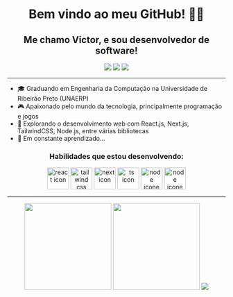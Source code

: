 <div align="center">
  <h1>Bem vindo ao meu GitHub! ✌🏻</h1><h2>Me chamo Victor, e sou desenvolvedor de software!</h2>
  <a href="mailto:sguedes.victor@gmail.com"><img src="https://img.shields.io/badge/Gmail-D14836?style=for-the-badge&logo=gmail&logoColor=white"/></a>
  <a href="https://www.linkedin.com/in/victorsilvaguedes/"><img src="https://img.shields.io/badge/LinkedIn-0077B5?style=for-the-badge&logo=linkedin&logoColor=white"/></a>
  <a href="https://www.instagram.com/victorsilvaguedess/"><img src="https://img.shields.io/badge/Instagram-E4405F?style=for-the-badge&logo=instagram&logoColor=white"/></a>
</div>

---

- 🎓 Graduando em Engenharia da Computação na Universidade de Ribeirão Preto (UNAERP)
- 🎮 Apaixonado pelo mundo da tecnologia, principalmente programação e jogos
- 🚀 Explorando o desenvolvimento web com React.js, Next.js, TailwindCSS, Node.js, entre várias bibliotecas
- 🍃 Em constante aprendizado...

<div align="center">
<h3>Habilidades que estou desenvolvendo:</h3>
  <img src="https://cdn.jsdelivr.net/gh/devicons/devicon@latest/icons/react/react-original.svg" title="react icon" alt="react icon" width="50" height="50"/>
  <img src="https://cdn.jsdelivr.net/gh/devicons/devicon@latest/icons/tailwindcss/tailwindcss-original.svg" title="tailwind css icon" alt="tailwind css icon" width="50" height="50"/>
  <img src="https://cdn.jsdelivr.net/gh/devicons/devicon@latest/icons/nextjs/nextjs-original.svg" title="next icon" alt="next icon" width="50" height="50"/>
  <img src="https://cdn.jsdelivr.net/gh/devicons/devicon@latest/icons/typescript/typescript-original.svg" title="ts icon" alt="ts icon" width="50" height="50"/>
  <img src="https://cdn.jsdelivr.net/gh/devicons/devicon@latest/icons/nodejs/nodejs-original.svg" title="node icon" alt="node icone" width="50" height="50"/>
<img src="https://cdn.jsdelivr.net/gh/devicons/devicon@latest/icons/git/git-original.svg" title="git icon" alt="node icone" width="50" height="50"/>
</div>

---


<div align = "center">
  <a href="https://github.com/victorSilvaGuedes">
<img height="200em" src="https://github-readme-stats.vercel.app/api/top-langs/?username=victorSilvaGuedes&theme=darcula&count_private=true&layout=donut&locale=pt-br"/></a>
  <a href="https://github.com/victorSilvaGuedes">
<img height="200em" src="https://victorsilvaguedes-readme-stats.vercel.app/api?username=victorSilvaGuedes&count_private=true&show_icons=true&theme=darcula&include_all_commits=true&rank_icon=github&locale=pt-br"/></a>
  <a href="https://gist.github.com/victorSilvaGuedes/2d0aa8dbb8f2da0eb249a2c654ce50cf"><img src="https://github-readme-stats.vercel.app/api/gist?id=2d0aa8dbb8f2da0eb249a2c654ce50cf&show_owner=true&theme=darcula" /></a>
</div>
